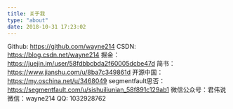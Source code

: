 ```yaml
---
title: 关于我
type: "about"
date: 2018-10-31 17:23:02
---
```


Github: https://github.com/wayne214
CSDN: https://blog.csdn.net/wayne214
掘金：https://juejin.im/user/58fdbbcbda2f60005dcbe47d
简书：https://www.jianshu.com/u/8ba7c349861d
开源中国：https://my.oschina.net/u/3468049
segmentfault思否：https://segmentfault.com/u/sishuiliunian_58f891c129ab1
微信公众号：君伟说
微信：wayne214
QQ: 1032928762
